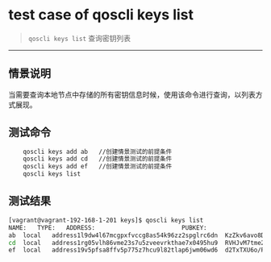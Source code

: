 # test case of qoscli keys list

> `qoscli keys list` 查询密钥列表

---

## 情景说明

当需要查询本地节点中存储的所有密钥信息时候，使用该命令进行查询，以列表方式展现。

## 测试命令

```bash
    qoscli keys add ab   //创建情景测试的前提条件
    qoscli keys add cd   //创建情景测试的前提条件
    qoscli keys add ef   //创建情景测试的前提条件
    qoscli keys list
```

## 测试结果

```bash
[vagrant@vagrant-192-168-1-201 keys]$ qoscli keys list
NAME:	TYPE:	ADDRESS:						PUBKEY:
ab	local	address1l9dw4l67mcgpxfvccg8as54k96zz2spglrc6dn	KzZkv6avo8D4yoKrUl/lZ0v8BfIwDNfmKfjENLEzh1E=
cd	local	address1rg05vlh86vme23s7u5zveevrkthae7x0495hu9	RVHJvM7tme2sMw1+U6ktqJPdduWfz00DtMn/miShMTc=
ef	local	address19v5pfsa8ffv5p775z7hcu9l82tlap6jwm06wd6	d2TxTXU6o/PD7Xsdbcz76fC8GXi87JWxLZbDc1uLDKw=

```